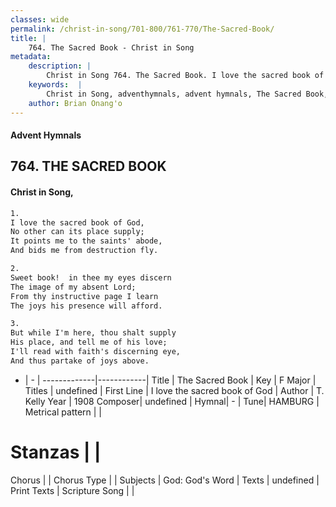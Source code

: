 ```yaml
---
classes: wide
permalink: /christ-in-song/701-800/761-770/The-Sacred-Book/
title: |
    764. The Sacred Book - Christ in Song
metadata:
    description: |
        Christ in Song 764. The Sacred Book. I love the sacred book of God, No other can its place supply; It points me to the saints' abode, And bids me from destruction fly.
    keywords:  |
        Christ in Song, adventhymnals, advent hymnals, The Sacred Book, I love the sacred book of God. 
    author: Brian Onang'o
---
```


#### Advent Hymnals
## 764. THE SACRED BOOK
####  Christ in Song,

```txt
1.
I love the sacred book of God,
No other can its place supply;
It points me to the saints' abode,
And bids me from destruction fly.

2.
Sweet book!  in thee my eyes discern
The image of my absent Lord;
From thy instructive page I learn
The joys his presence will afford.

3.
But while I'm here, thou shalt supply 
His place, and tell me of his love; 
I'll read with faith's discerning eye,
And thus partake of joys above.


```

- |   -  |
-------------|------------|
Title | The Sacred Book |
Key | F Major |
Titles | undefined |
First Line | I love the sacred book of God |
Author | T. Kelly
Year | 1908
Composer| undefined |
Hymnal|  - |
Tune| HAMBURG |
Metrical pattern | |
# Stanzas |  |
Chorus |  |
Chorus Type |  |
Subjects | God: God's Word |
Texts | undefined |
Print Texts | 
Scripture Song |  |
    
